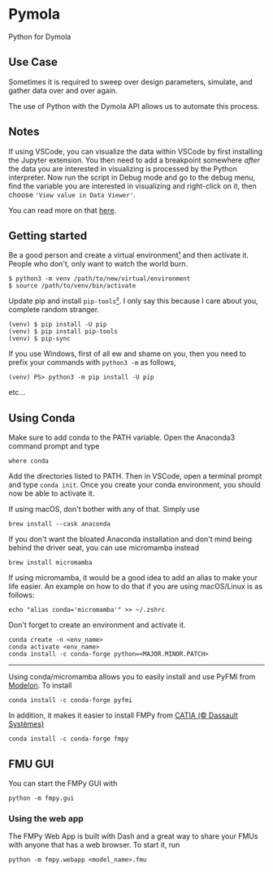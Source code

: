 # Pymola
Python for Dymola

## Use Case
Sometimes it is required to sweep over design parameters, simulate, and gather data over and over again.

The use of Python with the Dymola API allows us to automate this process.

## Notes

If using VSCode, you can visualize the data within VSCode by first installing the Jupyter extension. You then need to add a breakpoint somewhere *after* the data you are interested in visualizing is processed by the Python interpreter. Now run the script in Debug mode and go to the debug menu, find the variable you are interested in visualizing and right-click on it, then choose ```'View value in Data Viewer'```.

You can read more on that [here](https://devblogs.microsoft.com/python/python-in-visual-studio-code-january-2021-release/#data-viewer-when-debugging). 


## Getting started

Be a good person and create a virtual environment[¹](https://realpython.com/python-virtual-environments-a-primer/) and then activate it.
People who don't, only want to watch the world burn.

```
$ python3 -m venv /path/to/new/virtual/environment
$ source /path/to/venv/bin/activate
```

Update pip and install ```pip-tools```[²](https://github.com/jazzband/pip-tools). I only say this because I care about you, complete random stranger.

```
(venv) $ pip install -U pip
(venv) $ pip install pip-tools
(venv) $ pip-sync
```

If you use Windows, first of all ew and shame on you, then you need to prefix your commands with ```python3 -m``` as follows,

```
(venv) PS> python3 -m pip install -U pip
```
etc...


## Using Conda
Make sure to add conda to the PATH variable. Open the Anaconda3 command prompt and type
```
where conda
```

Add the directories listed to PATH. Then in VSCode, open a terminal prompt and type ```conda init```. Once you create your conda environment, you should now be able to activate it.


If using macOS, don't bother with any of that. Simply use
```
brew install --cask anaconda
```

If you don't want the bloated Anaconda installation and don't mind being behind the driver seat, you can use micromamba instead
```
brew install micromamba
```

If using micromamba, it would be a good idea to add an alias to make your life easier. An example on how to do that if you are using macOS/Linux is as follows:
```
echo "alias conda='micromamba'" >> ~/.zshrc
```

Don't forget to create an environment and activate it.
```
conda create -n <env_name>
conda activate <env_name>
conda install -c conda-forge python=<MAJOR.MINOR.PATCH>
```
---

Using conda/micromamba allows you to easily install and use PyFMI from [Modelon](https://github.com/modelon-community/PyFMI). To install
```
conda install -c conda-forge pyfmi
```

In addition, it makes it easier to install FMPy from [CATIA (© Dassault Systèmes)](https://github.com/CATIA-Systems/FMPy)
```
conda install -c conda-forge fmpy
```

## FMU GUI
You can start the FMPy GUI with
```
python -m fmpy.gui
```

### Using the web app
The FMPy Web App is built with Dash and a great way to share your FMUs with anyone that has a web browser. To start it, run
```
python -m fmpy.webapp <model_name>.fmu
```